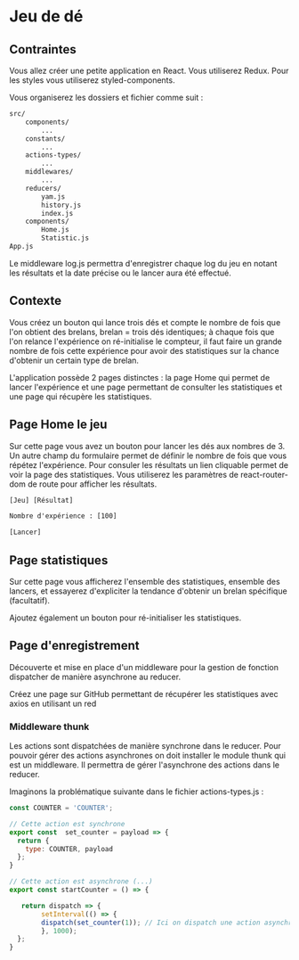# Jeu de dé

## Contraintes

Vous allez créer une petite application en React. Vous utiliserez Redux. Pour les styles vous utiliserez styled-components.

Vous organiserez les dossiers et fichier comme suit :

```txt
src/
    components/
        ...
    constants/
        ...
    actions-types/
        ...
    middlewares/
        ...
    reducers/
        yam.js
        history.js
        index.js
    components/
        Home.js
        Statistic.js
App.js
```

Le middleware log.js permettra d'enregistrer chaque log du jeu en notant les résultats et la date précise ou le lancer aura été effectué.

## Contexte

Vous créez un bouton qui lance trois dés et compte le nombre de fois que l'on obtient des brelans, brelan = trois dés identiques; à chaque fois que l'on relance l'expérience on ré-initialise le compteur, il faut faire un grande nombre de fois cette expérience pour avoir des statistiques sur la chance d'obtenir un certain type de brelan.

L'application possède 2 pages distinctes : la page Home qui permet de lancer l'expérience et une page permettant de consulter les statistiques et une page qui récupère les statistiques.

## Page Home le jeu

Sur cette page vous avez un bouton pour lancer les dés aux nombres de 3. Un autre champ du formulaire permet de définir le nombre de fois que vous répétez l'expérience. Pour consuler les résultats un lien cliquable permet de voir la page des statistiques. Vous utiliserez les paramètres de react-router-dom de route pour afficher les résultats.

```txt
[Jeu] [Résultat]

Nombre d'expérience : [100]

[Lancer]

```

## Page statistiques

Sur cette page vous afficherez l'ensemble des statistiques, ensemble des lancers, et essayerez d'expliciter la tendance d'obtenir un brelan spécifique (facultatif).

Ajoutez également un bouton pour ré-initialiser les statistiques.

## Page d'enregistrement

Découverte et mise en place d'un middleware pour la gestion de fonction dispatcher de manière asynchrone au reducer.

Créez une page sur GitHub permettant de récupérer les statistiques avec axios en utilisant un red

### Middleware thunk

Les actions sont dispatchées de manière synchrone dans le reducer. Pour pouvoir gérer des actions asynchrones on doit installer le module thunk qui est un middleware. Il permettra de gérer l'asynchrone des actions dans le reducer.

Imaginons la problématique suivante dans le fichier actions-types.js :

```js
const COUNTER = 'COUNTER';

// Cette action est synchrone
export const  set_counter = payload => {
  return {
    type: COUNTER, payload
  };
}

// Cette action est asynchrone (...)
export const startCounter = () => {

   return dispatch => {
        setInterval(() => {
        dispatch(set_counter(1)); // Ici on dispatch une action asynchrone => Redux ne sait pas le faire nativement (...)
        }, 1000);
  };
}
```
